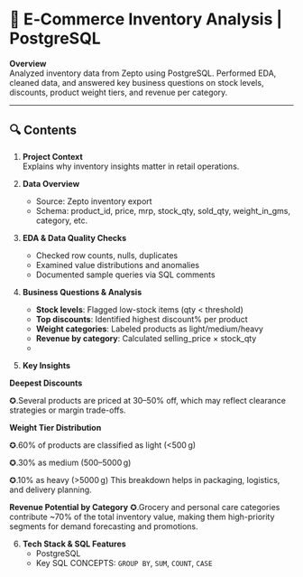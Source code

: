 # 🧩 E‑Commerce Inventory Analysis | PostgreSQL

**Overview**  
Analyzed inventory data from Zepto using PostgreSQL. Performed EDA, cleaned data, and answered key business questions on stock levels, discounts, product weight tiers, and revenue per category.

---

## 🔍 Contents

1. **Project Context**  
   Explains why inventory insights matter in retail operations.

2. **Data Overview**  
   - Source: Zepto inventory export  
   - Schema: product_id, price, mrp, stock_qty, sold_qty, weight_in_gms, category, etc.

3. **EDA & Data Quality Checks**  
   - Checked row counts, nulls, duplicates  
   - Examined value distributions and anomalies  
   - Documented sample queries via SQL comments

4. **Business Questions & Analysis**  
   - **Stock levels**: Flagged low-stock items (qty < threshold)  
   - **Top discounts**: Identified highest discount% per product  
   - **Weight categories**: Labeled products as light/medium/heavy  
   - **Revenue by category**: Calculated selling_price × stock_qty
   - 
5. **Key Insights**

**Deepest Discounts**

✪.Several products are priced at 30–50% off, which may reflect clearance strategies or margin trade-offs.

**Weight Tier Distribution**

✪.60% of products are classified as light (<500 g)

✪.30% as medium (500–5000 g)

✪.10% as heavy (>5000 g)
This breakdown helps in packaging, logistics, and delivery planning.

**Revenue Potential by Category**
✪.Grocery and personal care categories contribute ~70% of the total inventory value, making them high-priority segments for demand forecasting and promotions.



6. **Tech Stack & SQL Features**  
   - PostgreSQL  
   - Key SQL CONCEPTS: `GROUP BY`, `SUM`, `COUNT`, `CASE`

